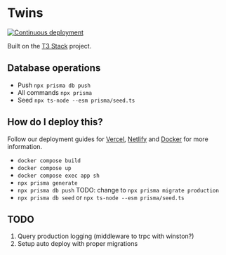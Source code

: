 # Twins

[![Continuous deployment](https://github.com/kinton/twins/actions/workflows/main.yml/badge.svg)](https://github.com/kinton/twins/actions/workflows/main.yml)

Built on the [T3 Stack](https://create.t3.gg/) project.

## Database operations
- Push `npx prisma db push`
- All commands `npx prisma`
- Seed `npx ts-node --esm prisma/seed.ts`

## How do I deploy this?

Follow our deployment guides for [Vercel](https://create.t3.gg/en/deployment/vercel), [Netlify](https://create.t3.gg/en/deployment/netlify) and [Docker](https://create.t3.gg/en/deployment/docker) for more information.

- `docker compose build`
- `docker compose up`
- `docker compose exec app sh`
- `npx prisma generate`
- `npx prisma db push` TODO: change to `npx prisma migrate production`
- `npx prisma db seed` or `npx ts-node --esm prisma/seed.ts`

## TODO
1. Query production logging (middleware to trpc with winston?)
2. Setup auto deploy with proper migrations 

